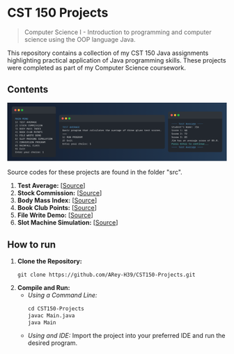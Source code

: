 # CST 150 Projects

> Computer Science I - Introduction to programming and computer science using the OOP language Java.

This repository contains a collection of my CST 150 Java assignments highlighting practical application of Java programming skills. These projects were completed as part of my Computer Science coursework.

## Contents

![project-preview](assets/previews-banner.png)

Source codes for these projects are found in the folder "src".

1. **Test Average:** [[Source](src/TestAverage/TestAverage.java)]
2. **Stock Commission:** [[Source](src/StockCommission/StockCommission.java)]
3. **Body Mass Index:** [[Source](src/BodyMassIndex/BodyMassIndex.java)]
4. **Book Club Points:** [[Source](src/BookClubPoints/BookClubPoints.java)]
5. **File Write Demo:** [[Source](src/FileWriteDemo/FileWriteDemo.java)]
6. **Slot Machine Simulation:** [[Source](src/SlotMachineSimulation)]

## How to run

1. **Clone the Repository:**
   ```shell
   git clone https://github.com/ARey-H39/CST150-Projects.git
   ```
2. **Compile and Run:**
    * _Using a Command Line:_
      ```shell
      cd CST150-Projects
      javac Main.java
      java Main
      ```
    * _Using and IDE:_ Import the project into your preferred IDE and run the desired program.
